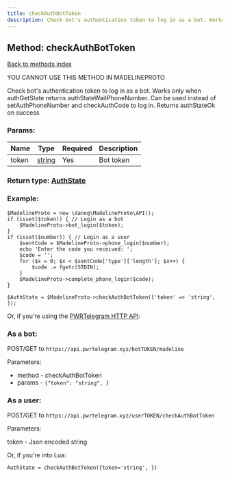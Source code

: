 ```yaml
---
title: checkAuthBotToken
description: Check bot's authentication token to log in as a bot. Works only when authGetState returns authStateWaitPhoneNumber. Can be used instead of setAuthPhoneNumber and checkAuthCode to log in. Returns authStateOk on success
---
```

## Method: checkAuthBotToken  
[Back to methods index](index.md)


YOU CANNOT USE THIS METHOD IN MADELINEPROTO


Check bot's authentication token to log in as a bot. Works only when authGetState returns authStateWaitPhoneNumber. Can be used instead of setAuthPhoneNumber and checkAuthCode to log in. Returns authStateOk on success

### Params:

| Name     |    Type       | Required | Description |
|----------|---------------|----------|-------------|
|token|[string](../types/string.md) | Yes|Bot token|


### Return type: [AuthState](../types/AuthState.md)

### Example:


```
$MadelineProto = new \danog\MadelineProto\API();
if (isset($token)) { // Login as a bot
    $MadelineProto->bot_login($token);
}
if (isset($number)) { // Login as a user
    $sentCode = $MadelineProto->phone_login($number);
    echo 'Enter the code you received: ';
    $code = '';
    for ($x = 0; $x < $sentCode['type']['length']; $x++) {
        $code .= fgetc(STDIN);
    }
    $MadelineProto->complete_phone_login($code);
}

$AuthState = $MadelineProto->checkAuthBotToken(['token' => 'string', ]);
```

Or, if you're using the [PWRTelegram HTTP API](https://pwrtelegram.xyz):

### As a bot:

POST/GET to `https://api.pwrtelegram.xyz/botTOKEN/madeline`

Parameters:

* method - checkAuthBotToken
* params - `{"token": "string", }`



### As a user:

POST/GET to `https://api.pwrtelegram.xyz/userTOKEN/checkAuthBotToken`

Parameters:

token - Json encoded string



Or, if you're into Lua:

```
AuthState = checkAuthBotToken({token='string', })
```

